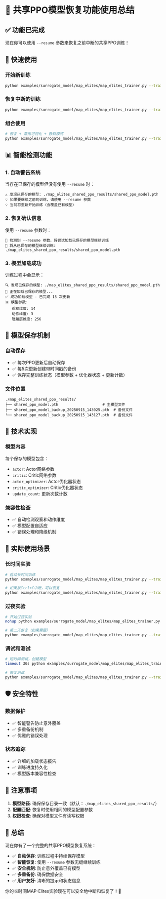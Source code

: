 # 🔄 共享PPO模型恢复功能使用总结

## ✅ 功能已完成

现在你可以使用 `--resume` 参数来恢复之前中断的共享PPO训练！

## 🚀 快速使用

### 开始新训练
```bash
python examples/surrogate_model/map_elites/map_elites_trainer.py --train-shared
```

### 恢复中断的训练  
```bash
python examples/surrogate_model/map_elites/map_elites_trainer.py --train-shared --resume
```

### 组合使用
```bash
# 恢复 + 禁用可视化 + 静默模式
python examples/surrogate_model/map_elites/map_elites_trainer.py --train-shared --resume --no-render --silent
```

## 📊 智能检测功能

### 1. 自动警告系统
当存在已保存的模型但没有使用 `--resume` 时：
```
⚠️ 发现已保存的模型: ./map_elites_shared_ppo_results/shared_ppo_model.pth
💡 如果要继续之前的训练，请使用 --resume 参数
💡 当前将重新开始训练（会覆盖已有模型）
```

### 2. 恢复确认信息
使用 `--resume` 参数时：
```
🔧 检测到 --resume 参数，将尝试加载已保存的模型继续训练
🔄 将从已保存的模型继续训练: ./map_elites_shared_ppo_results/shared_ppo_model.pth
```

### 3. 模型加载成功
训练过程中会显示：
```
🔍 发现已保存的模型: ./map_elites_shared_ppo_results/shared_ppo_model.pth
🔄 正在加载已保存的模型...
✅ 成功加载模型 - 已完成 15 次更新
📊 模型参数:
   观察维度: 14
   动作维度: 3
   隐藏层维度: 256
```

## 💾 模型保存机制

### 自动保存
- ✅ 每次PPO更新后自动保存
- ✅ 每5次更新创建带时间戳的备份
- ✅ 保存完整训练状态（模型参数 + 优化器状态 + 更新计数）

### 文件位置
```
./map_elites_shared_ppo_results/
├── shared_ppo_model.pth                    # 主模型文件
├── shared_ppo_model_backup_20250915_143025.pth  # 备份文件
└── shared_ppo_model_backup_20250915_143127.pth  # 备份文件
```

## 🔧 技术实现

### 模型内容
每个保存的模型包含：
- `actor`: Actor网络参数
- `critic`: Critic网络参数  
- `actor_optimizer`: Actor优化器状态
- `critic_optimizer`: Critic优化器状态
- `update_count`: 更新次数计数

### 兼容性检查
- ✅ 自动检测观察和动作维度
- ✅ 模型配置自适应
- ✅ 错误处理和降级机制

## 🎯 实际使用场景

### 长时间实验
```bash
# 启动长时间训练
python examples/surrogate_model/map_elites/map_elites_trainer.py --train-shared --silent

# 如果被Ctrl+C中断，可以恢复
python examples/surrogate_model/map_elites/map_elites_trainer.py --train-shared --resume --silent
```

### 过夜实验
```bash
# 开始过夜实验
nohup python examples/surrogate_model/map_elites/map_elites_trainer.py --train-shared --no-render --silent > training.log 2>&1 &

# 第二天恢复（如果需要）
python examples/surrogate_model/map_elites/map_elites_trainer.py --train-shared --resume --no-render --silent
```

### 调试和测试
```bash
# 短时间测试，创建模型
timeout 30s python examples/surrogate_model/map_elites/map_elites_trainer.py --train-shared --silent

# 恢复测试
python examples/surrogate_model/map_elites/map_elites_trainer.py --train-shared --resume --silent
```

## 🛡️ 安全特性

### 数据保护
- ✅ 智能警告防止意外覆盖
- ✅ 多重备份机制
- ✅ 优雅的错误处理

### 状态追踪
- ✅ 详细的加载状态报告
- ✅ 训练进度持久化
- ✅ 模型版本兼容性检查

## 📝 注意事项

1. **模型路径**: 确保保存目录一致（默认：`./map_elites_shared_ppo_results/`）
2. **配置匹配**: 恢复时使用相同的模型配置参数
3. **权限检查**: 确保对模型文件有读写权限

## 🎉 总结

现在你有了一个完整的共享PPO模型恢复系统：

- ✅ **自动保存**: 训练过程中持续保存模型
- ✅ **智能恢复**: 使用 `--resume` 参数无缝继续训练
- ✅ **安全机制**: 防止意外覆盖已有模型
- ✅ **多重备份**: 确保数据安全
- ✅ **用户友好**: 清晰的提示和状态信息

你的长时间MAP-Elites实验现在可以安全地中断和恢复了！🚀
